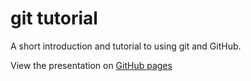 # git tutorial

A short introduction and tutorial to using git and GitHub. 

View the presentation on [GitHub pages](https://bmw-lab-msu.github.io/git-tutorial/)